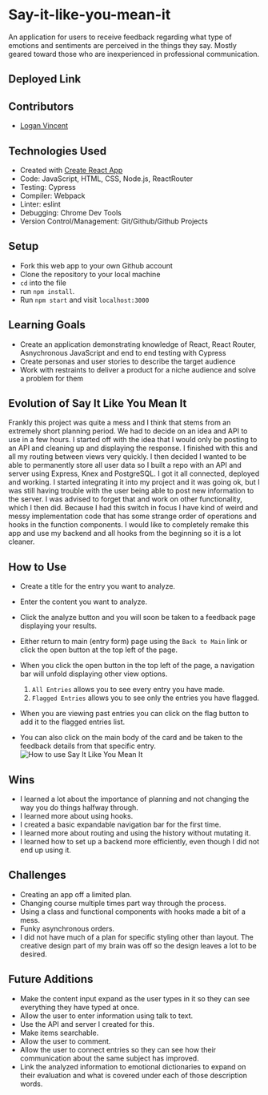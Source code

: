 # Say-it-like-you-mean-it
An application for users to receive feedback regarding what type of emotions and sentiments are perceived in the things they say.  Mostly geared toward those
who are inexperienced in professional communication. 


## Deployed Link


## Contributors
- [Logan Vincent](https://github.com/Logandv3)


## Technologies Used
* Created with [Create React App](https://github.com/facebook/create-react-app)
* Code: JavaScript, HTML, CSS, Node.js, ReactRouter
* Testing: Cypress
* Compiler: Webpack
* Linter: eslint
* Debugging: Chrome Dev Tools
* Version Control/Management: Git/Github/Github Projects


## Setup
- Fork this web app to your own Github account
- Clone the repository to your local machine
- `cd` into the file
- run `npm install`.
- Run `npm start` and visit `localhost:3000`


## Learning Goals
- Create an application demonstrating knowledge of React, React Router, Asnychronous JavaScript and end to end testing with Cypress
- Create personas and user stories to describe the target audience
- Work with restraints to deliver a product for a niche audience and solve a problem for them


## Evolution of Say It Like You Mean It
Frankly this project was quite a mess and I think that stems from an extremely short planning period.  We had to decide on an idea and API to use in a few hours.
I started off with the idea that I would only be posting to an API and cleaning up and displaying the response.  I finished with this and all my routing between
views very quickly.  I then decided I wanted to be able to permanently store all user data so I built a repo with an API and server using Express, Knex and 
PostgreSQL.  I got it all connected, deployed and working.  I started integrating it into my project and it was going ok, but I was still having trouble with the
user being able to post new information to the server.  I was advised to forget that and work on other functionality, which I then did.  Because I had this switch
in focus I have kind of weird and messy implementation code that has some strange order of operations and hooks in the function components.  I would like to
completely remake this app and use my backend and all hooks from the beginning so it is a lot cleaner.


## How to Use
- Create a title for the entry you want to analyze.
- Enter the content you want to analyze.
- Click the analyze button and you will soon be taken to a feedback page displaying your results.
- Either return to main (entry form) page using the `Back to Main` link or click the open button at the top left of the page.
- When you click the open button in the top left of the page, a navigation bar will unfold displaying other view options.
  1. `All Entries` allows you to see every entry you have made.
  2. `Flagged Entries` allows you to see only the entries you have flagged.

- When you are viewing past entries you can click on the flag button to add it to the flagged entries list.
- You can also click on the main body of the card and be taken to the feedback details from that specific entry.
![How to use Say It Like You Mean It](https://user-images.githubusercontent.com/81990507/141873930-9050b887-d80c-4224-b81d-5c18dfe887eb.gif)


## Wins
- I learned a lot about the importance of planning and not changing the way you do things halfway through.
- I learned more about using hooks.
- I created a basic expandable navigation bar for the first time.
- I learned more about routing and using the history without mutating it.
- I learned how to set up a backend more efficiently, even though I did not end up using it.


## Challenges
- Creating an app off a limited plan.  
- Changing course multiple times part way through the process.
- Using a class and functional components with hooks made a bit of a mess.
- Funky asynchronous orders.
- I did not have much of a plan for specific styling other than layout.  The creative design part of my brain was off so the design leaves a lot to be desired.


## Future Additions
- Make the content input expand as the user types in it so they can see everything they have typed at once.
- Allow the user to enter information using talk to text.
- Use the API and server I created for this.
- Make items searchable.
- Allow the user to comment.
- Allow the user to connect entries so they can see how their communication about the same subject has improved.
- Link the analyzed information to emotional dictionaries to expand on their evaluation and what is covered under each of those description words.
